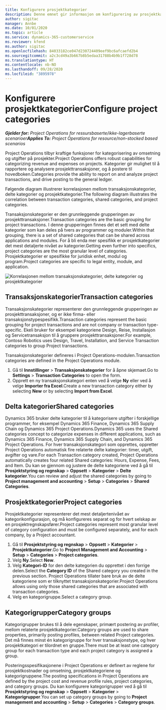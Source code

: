 ```yaml
---
title: Konfigurere prosjektkategorier
description: Denne emnet gir informasjon om konfigurering av prosjektkategorier.
author: sigitac
manager: Annbe
ms.date: 10/01/2020
ms.topic: article
ms.service: dynamics-365-customerservice
ms.reviewer: kfend
ms.author: sigitac
ms.openlocfilehash: 84033182ce047d230724409eef9bc6afcaefd2b4
ms.sourcegitcommit: a2c3cd49a3b667b8b5edaa31788b4b9b1f728d78
ms.translationtype: HT
ms.contentlocale: nb-NO
ms.lasthandoff: 09/28/2020
ms.locfileid: "3895978"
---
```

# <a name="configure-project-categories"></a><span data-ttu-id="931db-103">Konfigurere prosjektkategorier</span><span class="sxs-lookup"><span data-stu-id="931db-103">Configure project categories</span></span>

<span data-ttu-id="931db-104">_**Gjelder for:** Project Operations for ressursbaserte/ikke-lagerbaserte scenarioer_</span><span class="sxs-lookup"><span data-stu-id="931db-104">_**Applies To:** Project Operations for resource/non-stocked based scenarios_</span></span>

<span data-ttu-id="931db-105">Project Operations tilbyr kraftige funksjoner for kategorisering av omsetning og utgifter på prosjekter.</span><span class="sxs-lookup"><span data-stu-id="931db-105">Project Operations offers robust capabilities for categorizing revenue and expenses on projects.</span></span> <span data-ttu-id="931db-106">Kategorier gir mulighet til å rapportere og analysere prosjekttransaksjoner, og å postere til hovedboken.</span><span class="sxs-lookup"><span data-stu-id="931db-106">Categories provide the ability to report on and analyze project transactions, and drive posting to the general ledger.</span></span>

<span data-ttu-id="931db-107">Følgende diagram illustrerer korrelasjonen mellom transaksjonskategorier, delte kategorier og prosjektkategorier.</span><span class="sxs-lookup"><span data-stu-id="931db-107">The following diagram illustrates the correlation between transaction categories, shared categories, and project categories.</span></span> 

<span data-ttu-id="931db-108">Transaksjonskategorier er den grunnleggende grupperingen av prosjekttransaksjoner.</span><span class="sxs-lookup"><span data-stu-id="931db-108">Transaction categories are the basic grouping for project transactions.</span></span> <span data-ttu-id="931db-109">I denne grupperingen finnes det et sett med delte kategorier som kan deles på tvers av programmer og moduler.</span><span class="sxs-lookup"><span data-stu-id="931db-109">Within that grouping, there is a set of shared categories that can be shared across applications and modules.</span></span> <span data-ttu-id="931db-110">For å bli enda mer spesifikk er prosjektkategorier det mest detaljerte nivået av kategorier.</span><span class="sxs-lookup"><span data-stu-id="931db-110">Getting even further into specifics, project categories are the most granular level of categories.</span></span> <span data-ttu-id="931db-111">Prosjektkategorier er spesifikke for juridisk enhet, modul og program.</span><span class="sxs-lookup"><span data-stu-id="931db-111">Project categories are specific to legal entity, module, and application.</span></span>

![Korrelasjonen mellom transaksjonskategorier, delte kategorier og prosjektkategorier](media/project-categories.png)

## <a name="transaction-categories"></a><span data-ttu-id="931db-113">Transaksjonskategorier</span><span class="sxs-lookup"><span data-stu-id="931db-113">Transaction categories</span></span>

<span data-ttu-id="931db-114">Transaksjonskategorier representerer den grunnleggende grupperingen av prosjekttransaksjoner, og er ikke firma- eller transaksjonstypespesifikk.</span><span class="sxs-lookup"><span data-stu-id="931db-114">Transaction categories represent the basic grouping for project transactions and are not company or transaction type-specific.</span></span> <span data-ttu-id="931db-115">Ekeli bruker for eksempel kategoriene Design, Reise, Installasjon og Servicetransaksjon til å gruppere prosjekttransaksjoner.</span><span class="sxs-lookup"><span data-stu-id="931db-115">For example, Contoso Robotics uses Design, Travel, Installation, and Service Transaction categories to group Project transactions.</span></span>

<span data-ttu-id="931db-116">Transaksjonskategorier defineres i Project Operations-modulen.</span><span class="sxs-lookup"><span data-stu-id="931db-116">Transaction categories are defined in the Project Operations module.</span></span> 
1. <span data-ttu-id="931db-117">Gå til **Innstillinger** \> **Transaksjonskategorier** for å åpne skjemaet.</span><span class="sxs-lookup"><span data-stu-id="931db-117">Go to **Settings** \> **Transaction Categories** to open the form.</span></span> 
2. <span data-ttu-id="931db-118">Opprett en ny transaksjonskategori enten ved å velge **Ny** eller ved å velge **Importer fra Excel**.</span><span class="sxs-lookup"><span data-stu-id="931db-118">Create a new transaction category either by selecting **New** or by selecting **Import from Excel**.</span></span>

## <a name="shared-categories"></a><span data-ttu-id="931db-119">Delta kategorier</span><span class="sxs-lookup"><span data-stu-id="931db-119">Shared categories</span></span>

<span data-ttu-id="931db-120">Dynamics 365 bruker delte kategorier til å kategorisere utgifter i forskjellige programmer, for eksempel Dynamics 365 Finance, Dynamics 365 Supply Chain og Dynamics 365 Project Operations.</span><span class="sxs-lookup"><span data-stu-id="931db-120">Dynamics 365 uses the Shared categories concept to categorize expenses in different applications, such as Dynamics 365 Finance, Dynamics 365 Supply Chain, and Dynamics 365 Project Operations.</span></span> <span data-ttu-id="931db-121">For hver transaksjonskategori som opprettes, oppretter Project Operations automatisk fire relaterte delte kategorier: timer, utgift, avgifter og vare.</span><span class="sxs-lookup"><span data-stu-id="931db-121">For each Transaction category created, Project Operations automatically creates four related Shared categories: Hours, Expense, Fees, and Item.</span></span> <span data-ttu-id="931db-122">Du kan se gjennom og justere de delte kategoriene ved å gå til **Prosjektstyring og regnskap** \> **Oppsett** \> **Kategorier** \> **Delte kategorier**.</span><span class="sxs-lookup"><span data-stu-id="931db-122">You can review and adjust the shared categories by going to **Project management and accounting** \> **Setup** \> **Categories** \> **Shared Categories**.</span></span>

## <a name="project-categories"></a><span data-ttu-id="931db-123">Prosjektkategorier</span><span class="sxs-lookup"><span data-stu-id="931db-123">Project categories</span></span>

<span data-ttu-id="931db-124">Prosjektkategorier representerer det mest detaljertenivået av kategorikonfigurasjon, og må konfigureres separat og for hvert selskap av en prosjektregnskapsfører.</span><span class="sxs-lookup"><span data-stu-id="931db-124">Project categories represent most granular level of category configuration and must be configured separately, and for each company, by a Project accountant.</span></span>

1. <span data-ttu-id="931db-125">Gå til **Prosjektstyring og regnskap** \> **Oppsett** \> **Kategorier** \> **Prosjektkategorier**.</span><span class="sxs-lookup"><span data-stu-id="931db-125">Go to **Project Management and Accounting** \> **Setup** \> **Categories** \> **Project categories**.</span></span>
2. <span data-ttu-id="931db-126">Velg **Ny**.</span><span class="sxs-lookup"><span data-stu-id="931db-126">Select **New**.</span></span>
3. <span data-ttu-id="931db-127">Velg **Kategori-ID** for den delte kategorien du opprettet i den forrige delen.</span><span class="sxs-lookup"><span data-stu-id="931db-127">Select the **Category ID** of the Shared category you created in the previous section.</span></span> <span data-ttu-id="931db-128">Project Operations tillater bare bruk av de delte kategoriene som er tilknyttet transaksjonskategorier.</span><span class="sxs-lookup"><span data-stu-id="931db-128">Project Operations allows using only those shared categories that are associated with transaction categories.</span></span>
4. <span data-ttu-id="931db-129">Velg en kategorigruppe.</span><span class="sxs-lookup"><span data-stu-id="931db-129">Select a category group.</span></span>

## <a name="category-groups"></a><span data-ttu-id="931db-130">Kategorigrupper</span><span class="sxs-lookup"><span data-stu-id="931db-130">Category groups</span></span>

<span data-ttu-id="931db-131">Kategorigrupper brukes til å dele egenskaper, primært postering av profiler, mellom relaterte prosjektkategorier.</span><span class="sxs-lookup"><span data-stu-id="931db-131">Category groups are used to share properties, primarily posting profiles, between related Project categories.</span></span> <span data-ttu-id="931db-132">Det må finnes minst én kategorigruppe for hver transaksjonstype, og hver prosjektkategori er tilordnet en gruppe.</span><span class="sxs-lookup"><span data-stu-id="931db-132">There must be at least one category group for each transaction type and each project category is assigned a group.</span></span>

<span data-ttu-id="931db-133">Posteringsspesifikasjonene i Project Operations er definert av reglene for prosjektkostnader og omsetning, prosjektkategoriene og kategorigruppene.</span><span class="sxs-lookup"><span data-stu-id="931db-133">The posting specifications in Project Operations are defined by the project cost and revenue profile rules, project categories, and category groups.</span></span> <span data-ttu-id="931db-134">Du kan konfigurere kategorigrupper ved å gå til **Prosjektstyring og regnskap** \> **Oppsett** \> **Kategorier** \> **Kategorigrupper**.</span><span class="sxs-lookup"><span data-stu-id="931db-134">You can set up category groups by going to **Project management and accounting** \> **Setup** \> **Categories** \> **Category groups**.</span></span>
